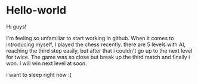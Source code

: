 # Hello-world

Hi guys!

I'm feeling so unfamiliar to start working in github. When it comes to introducing myself, I played the chess recently. there are 5 levels with AI, reaching the third step easily, but after that i couldn't go up to the next level for twice. The game was so close but break up the third match  and finally i won. I will win next level at soon.



i want to sleep right now :(
